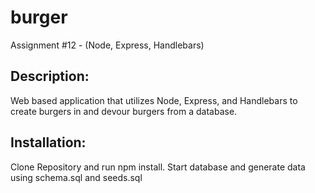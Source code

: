 # burger
Assignment #12 - (Node, Express, Handlebars)

## Description: 
Web based application that utilizes Node, Express, and Handlebars to create burgers in and devour burgers from a database.

## Installation:
Clone Repository and run npm install. Start database and generate data using schema.sql and seeds.sql
